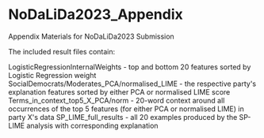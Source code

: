 # NoDaLiDa2023_Appendix
Appendix Materials for NoDaLiDa2023 Submission

The included result files contain:

LogisticRegressionInternalWeights - top and bottom 20 features sorted by Logistic Regression weight
SocialDemocrats/Moderates_PCA/normalised_LIME - the respective party's explanation features sorted by either PCA or normalised LIME score
Terms_in_context_top5_X_PCA/norm - 20-word context around all occurrences of the top 5 features (for either PCA or normalised LIME) in party X's data
SP_LIME_full_results - all 20 examples produced by the SP-LIME analysis with corresponding explanation 
